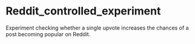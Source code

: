 # Reddit_controlled_experiment

Experiment checking whether a single upvote increases the chances of a post becoming popular on Reddit.
